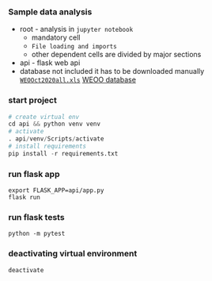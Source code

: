 ### Sample data analysis

* root - analysis in `jupyter notebook`
  - mandatory cell
  - `File loading and imports`
  - other dependent cells are divided by major sections
* api - flask web api
* database not included it has to be downloaded manually
[`WEOOct2020all.xls`](https://www.imf.org/~/media/Files/Publications/WEO/WEO-Database/2020/02/WEOOct2020all.ashx)
[WEOO database](https://www.imf.org/en/Publications/WEO/weo-database/2020/October/download-entire-database)

### start project
```python
# create virtual env
cd api && python venv venv
# activate 
. api/venv/Scripts/activate
# install requirements
pip install -r requirements.txt
```

### run flask app
```
export FLASK_APP=api/app.py
flask run
```

### run flask tests
```
python -m pytest
```

### deactivating virtual environment
```python
deactivate
```